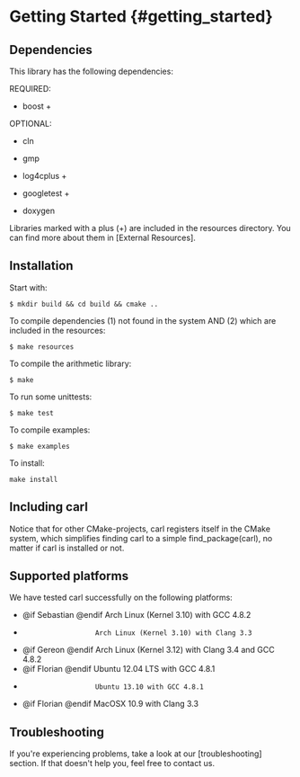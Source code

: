 Getting Started {#getting_started}
=======

Dependencies
--------------------------------------------
This library has the following dependencies:

REQUIRED:
- boost +

OPTIONAL:
- cln
- gmp

- log4cplus +
- googletest +
- doxygen

Libraries marked with a plus (+) are included in the resources directory.
You can find more about them in [External Resources].

Installation 
--------------------------------------------
Start with:

    $ mkdir build && cd build && cmake ..

To compile dependencies (1) not found in the system AND (2) which are included in the resources:

    $ make resources

To compile the arithmetic library:

    $ make

To run some unittests:

    $ make test

To compile examples:

    $ make examples

To install:

	make install
 
Including carl
--------------------------------------------
Notice that for other CMake-projects, carl registers itself in the CMake system, 
which simplifies finding carl to a simple find_package(carl), no matter if carl is installed or not.


Supported platforms
--------------------------------------------
We have tested carl successfully on the following platforms:

- @if Sebastian @endif  Arch Linux (Kernel 3.10) with GCC 4.8.2
-                       Arch Linux (Kernel 3.10) with Clang 3.3
- @if Gereon @endif     Arch Linux (Kernel 3.12) with Clang 3.4 and GCC 4.8.2
- @if Florian @endif    Ubuntu 12.04 LTS with GCC 4.8.1
-                       Ubuntu 13.10 with GCC 4.8.1
- @if Florian @endif    MacOSX 10.9 with Clang 3.3


Troubleshooting
--------------------------------------------

If you're experiencing problems, take a look at our [troubleshooting] section. If that doesn't help you, feel free to contact us.
